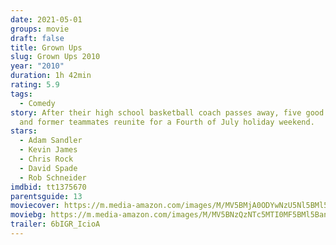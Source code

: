 ```yaml
---
date: 2021-05-01
groups: movie
draft: false
title: Grown Ups
slug: Grown Ups 2010
year: "2010"
duration: 1h 42min
rating: 5.9
tags:
  - Comedy
story: After their high school basketball coach passes away, five good friends
  and former teammates reunite for a Fourth of July holiday weekend.
stars:
  - Adam Sandler
  - Kevin James
  - Chris Rock
  - David Spade
  - Rob Schneider
imdbid: tt1375670
parentsguide: 13
moviecover: https://m.media-amazon.com/images/M/MV5BMjA0ODYwNzU5Nl5BMl5BanBnXkFtZTcwNTI1MTgxMw@@._V1_FMjpg_UY863_.jpg
moviebg: https://m.media-amazon.com/images/M/MV5BNzQzNTc5MTI0MF5BMl5BanBnXkFtZTcwMTMyOTM1Mw@@._V1_FMjpg_UX1280_.jpg
trailer: 6bIGR_IcioA
---
```

